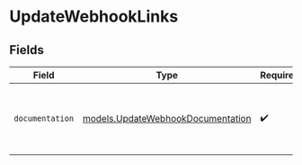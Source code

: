 # UpdateWebhookLinks


## Fields

| Field                                                                        | Type                                                                         | Required                                                                     | Description                                                                  |
| ---------------------------------------------------------------------------- | ---------------------------------------------------------------------------- | ---------------------------------------------------------------------------- | ---------------------------------------------------------------------------- |
| `documentation`                                                              | [models.UpdateWebhookDocumentation](../models/updatewebhookdocumentation.md) | :heavy_check_mark:                                                           | The URL to the generic Mollie API error handling guide.                      |